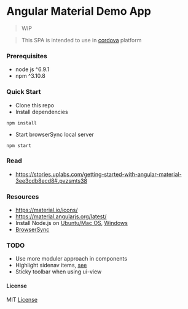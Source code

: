 # Angular Material Demo App

> WIP

> This SPA is intended to use in [cordova](http://ngcordova.com/) platform

### Prerequisites
* node js ^6.9.1
* npm ^3.10.8


### Quick Start
* Clone this repo
* Install dependencies
```
npm install
```
* Start browserSync local server
```
npm start
```

### Read
* https://stories.uplabs.com/getting-started-with-angular-material-3ee3cdb8ecd8#.pvzsmts38

### Resources
* https://material.io/icons/
* https://material.angularjs.org/latest/
* Install Node.js on [Ubuntu/Mac OS](https://github.com/creationix/nvm), [Windows](https://nodejs.org/en/download/)
* [BrowserSync](http://www.browsersync.io)

### TODO
* Use more moduler approach in components
* Highlight sidenav items, [see](https://github.com/angular/material/issues/3420)
* Sticky toolbar when using ui-view



#### License
MIT [License](LICENSE.txt)
